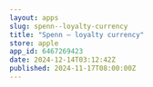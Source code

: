 ```yaml
---
layout: apps
slug: spenn--loyalty-currency
title: "Spenn – loyalty currency"
store: apple
app_id: 6467269423
date: 2024-12-14T03:12:42Z
published: 2024-11-17T08:00:00Z
---
```

